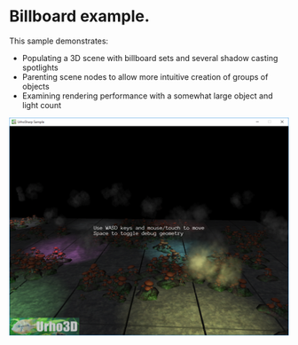  Billboard example.
=============

This sample demonstrates:
- Populating a 3D scene with billboard sets and several shadow casting spotlights
- Parenting scene nodes to allow more intuitive creation of groups of objects
- Examining rendering performance with a somewhat large object and light count

![Screenshot](Screenshot.png)